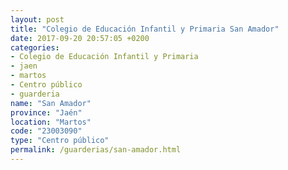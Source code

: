 ```yaml
---
layout: post
title: "Colegio de Educación Infantil y Primaria San Amador"
date: 2017-09-20 20:57:05 +0200
categories:
- Colegio de Educación Infantil y Primaria
- jaen
- martos
- Centro público
- guarderia
name: "San Amador"
province: "Jaén"
location: "Martos"
code: "23003090"
type: "Centro público"
permalink: /guarderias/san-amador.html
---
```

